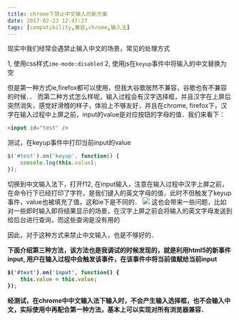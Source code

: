 ```yaml
---
title: chrome下禁止中文输入的新方案
date: 2017-02-23 12:47:27
tags: [compatibility,兼容,chrome,输入法]
---
```


现实中我们经常会遇禁止输入中文的场景，常见的处理方式

1, 使用css样式`ime-mode:disabled`
2, 使用js在`keyup`事件中将输入的中文替换为空

但是第一种方式ie,firefox都可以使用，但我大谷歌居然不兼容，谷歌也有不兼容的时候．．
而第二种方式怎么样呢，输入过程会有汉字选择框，并且汉字在上屏后突然消失，感觉好滑稽的样子，体验上不够友好，并且在chrome, firefox下，汉字在输入过程中上屏之前，input的value是对应按钮的字母的值．我们来看下：

~~~ html
<input id="test" />
~~~
测试，在keyup事件中打印当前input的value
~~~ javascript
$('#test').on('keyup', function() {
	console.log(this.value);
});
~~~
切换到中文输入法下，打开f12, 在input输入，注意在输入过程中汉字上屏之前，在命令行下已经打印了字符，是我们键入的英文字母的值，此时不但触发了keyup事件，value也被填充了值，这和ie下是不同的．
<img src="/image/input.jpg">
这也会带来一些问题，比如对一些即时输入即将结果显示的场景，在汉字上屏之前会将输入的英文字母发送到给后台进行查询，而这些查询是没有用的

因此，对于这种方式来禁止中文输入，也是不够好的．

<b>下面介绍第三种方法，该方法也是我调试的时候发现的，就是利用html5的新事件input, 用户在输入过程中会触发该事件，在该事件中将当前值赋给当前input<b>
~~~ javascript
$('#test').on('input', function() {
	this.value = this.value;
});
~~~
经测试，在chrome中中文输入法下输入时，不会产生输入选择框，也不会输入中文，实际使用中再配合第一种方法，基本上可以实现对所有浏览器兼容．